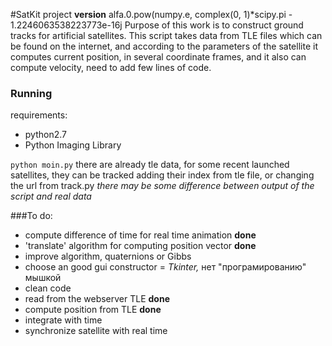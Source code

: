 #SatKit project
__version__ alfa.0.pow(numpy.e, complex(0, 1)*scipy.pi - 1.2246063538223773e-16j
Purpose of this work is to construct ground tracks for artificial satellites. 
This script takes data from TLE files which can be found on the internet, and
according to the parameters of the satellite it computes current position, in
several coordinate frames, and it also can compute velocity, need to add few 
lines of code.

### Running
requirements:
+ python2.7
+ Python Imaging Library

```python moin.py```
there are already tle data, for some recent launched satellites, they can be 
tracked adding their index from tle file, or changing the url from track.py
_there may be some difference between output of the script and real data_

###To do:
* compute difference of time for real time animation **done**
* 'translate' algorithm for computing position vector **done**
* improve algorithm, quaternions or Gibbs 
* choose an good gui constructor = _Tkinter,_ нет "програмированию" мышкой
* clean code 
* read from the webserver TLE **done**
* compute position from TLE **done**
* integrate with time
* synchronize satellite with real time 
